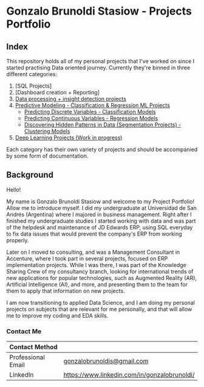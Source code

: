 # Gonzalo Brunoldi Stasiow - Projects Portfolio

## Index

This repository holds all of my personal projects that I've worked on since I started practising Data oriented journey. Currently they're binned in three different categories:

1. [SQL Projects]
2. [Dashboard creation + Reporting]
3. [Data processing + insight detection projects](https://github.com/gonzalobrunoldis/Personal_Projects/tree/main/Data%20Processing%20%2B%20Insight%20Detection%20Projects)
4. [Predictive Modeling - Classification & Regression ML Projects](https://github.com/gonzalobrunoldis/Personal_Projects/tree/main/00.%20Predictive%20Modeling)
    - [Predicting Discrete Variables - Classification Models](https://github.com/gonzalobrunoldis/Personal_Projects/tree/main/00.%20Predictive%20Modeling/Classification%20Models)
    - [Predicting Continuous Variables - Regression Models](https://github.com/gonzalobrunoldis/Personal_Projects/tree/main/00.%20Predictive%20Modeling/Regression%20Models)
    - [Discovering Hidden Patterns in Data (Segmentation Projects) - Clustering Models](https://github.com/gonzalobrunoldis/Personal_Projects/tree/main/00.%20Predictive%20Modeling/Clustering%20Models/Fifa%20Players)
5. [Deep Learning Projects (Work in progress)]()

Each category has their own variety of projects and should be accompanied by some form of documentation. 

## Background

Hello! 

My name is Gonzalo Brunoldi Stasiow and welcome to my Project Portfolio! Allow me to introduce myself. I did my undergraduate at Universidad de San Andrés (Argentina) where I majored in business management. Right after I finished my undergraduate studies I started working with data and was part of the helpdesk and maintenance of JD Edwards ERP, using SQL everyday to fix data issues that would prevent the company's ERP from working properly.

Later on I moved to consulting, and was a Management Consultant in Accenture, where I took part in several projects, focused on ERP implementation projects. While I was there, I was part of the Knowledge Sharing Crew of my consultancy branch, looking for international trends of new applications for popular technologies, such as Augmented Reality (AR), Artificial Intelligence (AI), and more, and presenting them to the team for them to apply that information on new projects.   

I am now transitioning to applied Data Science, and I am doing my personal projects on subjects that are relevant for me personally, and that will allow me to improve my coding and EDA skills. 

### Contact Me

| Contact Method |  |
| --- | --- |
| Professional Email | gonzalobrunoldis@gmail.com |
| LinkedIn | https://www.linkedin.com/in/gonzalobrunoldi/ |

